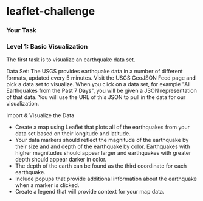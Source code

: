 # leaflet-challenge

### Your Task

### Level 1: Basic Visualization

The first task is to visualize an earthquake data set.

Data Set: The USGS provides earthquake data in a number of different formats, updated every 5 minutes. Visit the USGS GeoJSON Feed page and pick a data set to visualize. When you click on a data set, for example "All Earthquakes from the Past 7 Days", you will be given a JSON representation of that data. You will use the URL of this JSON to pull in the data for our visualization.


Import & Visualize the Data
- Create a map using Leaflet that plots all of the earthquakes from your data set based on their longitude and latitude.
- Your data markers should reflect the magnitude of the earthquake by their size and and depth of the earthquake by color. Earthquakes with higher magnitudes should appear larger and earthquakes with greater depth should appear darker in color.
- The depth of the earth can be found as the third coordinate for each earthquake.
- Include popups that provide additional information about the earthquake when a marker is clicked.
- Create a legend that will provide context for your map data.

